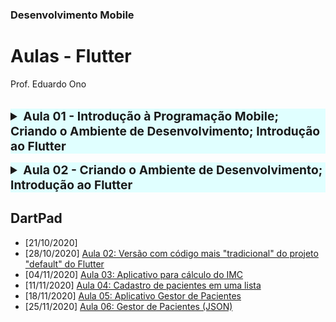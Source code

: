 ### Desenvolvimento Mobile

# Aulas - Flutter

Prof. Eduardo Ono

<br>

<details>
  <summary style="font-size: 1.2rem; font-weight: bold; background-color: lightcyan">
    Aula 01 - Introdução à Programação Mobile; Criando o Ambiente de Desenvolvimento; Introdução ao Flutter
  </summary>
  <section>

  * História dos Dispositivos Móveis
    * [TecMundo] [A história do Android](https://www.youtube.com/watch?v=5K4pEk19nhs) (YouTube, 9:12, Ago/2017)

  * **Projeto "default" do Flutter**
    * Exemplos:
      * Exemplo-01: [Projeto](./aula_01/) | [DartPad](https://dartpad.dev/embed-flutter.html?gh_owner=eduardo-ono&gh_repo=desenvolvimento-mobile&gh_path=aulas/aula_01/lib&theme=dark&run=true&split=75)
    * Vídeo Aulas
      * [Filipe Deschamps] [A Primeira Aula de Flutter Que Todo Mundo Deveria Ter](https://www.youtube.com/watch?v=J4BVaXkwmM8) (YouTube, 39:59, Fev/2021)
  * **Versão "tradicional" do código do projeto "default" do Flutter**

  </section>
</details>

<p></p>

<details>
  <summary style="font-size: 1.2rem; font-weight: bold; background-color: lightcyan">
    Aula 02 - Criando o Ambiente de Desenvolvimento; Introdução ao Flutter
  </summary>
  <section>

  * **Projeto "default" do Flutter**

  <hr><br>

  </section>
</details>


## DartPad

* [21/10/2020]
* [28/10/2020] [Aula 02: Versão com código mais "tradicional" do projeto "default" do Flutter](https://dartpad.dev/embed-flutter.html?gh_owner=eduardo-ono&gh_repo=desenvolvimento-mobile&gh_path=aulas/aula_02/lib&theme=dark&run=true&split=75)
* [04/11/2020] [Aula 03: Aplicativo para cálculo do IMC](https://dartpad.dev/embed-flutter.html?gh_owner=eduardo-ono&gh_repo=desenvolvimento-mobile&gh_path=aulas/aula_03/lib&theme=dark&run=true&split=75)
* [11/11/2020] [Aula 04: Cadastro de pacientes em uma lista](https://dartpad.dev/embed-flutter.html?gh_owner=eduardo-ono&gh_repo=desenvolvimento-mobile&gh_path=aulas/aula_04/lib&theme=dark&run=true&split=75)
* [18/11/2020] [Aula 05: Aplicativo Gestor de Pacientes](https://dartpad.dev/embed-flutter.html?gh_owner=eduardo-ono&gh_repo=desenvolvimento-mobile&gh_path=aulas/aula_05/lib&theme=dark&run=true&split=75)
* [25/11/2020] [Aula 06: Gestor de Pacientes (JSON)]()

<br>
